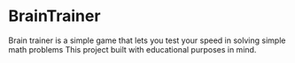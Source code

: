# BrainTrainer
Brain trainer is a simple game that lets you test your speed in solving simple math problems
This project built with educational purposes in mind.
